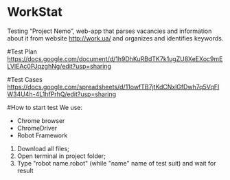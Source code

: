 # WorkStat
Testing “Project Nemo”, web-app that parses vacancies and information about it from website http://work.ua/ and organizes and identifies keywords.

#Test Plan
https://docs.google.com/document/d/1h9DhKuRBdTK7k1ugZU8XeEXoc9mELVlEAc0PJqzghNg/edit?usp=sharing

#Test Cases
https://docs.google.com/spreadsheets/d/11owfTB7jtKdCNxlGfDwh7q5VqFIW34U4h-4L1hfPrhQ/edit?usp=sharing

#How to start test
We use:
- Chrome browser
- ChromeDriver
- Robot Framework

1. Download all files;
2. Open terminal in project folder;
3. Type "robot name.robot" (while "name" name of test suit) and wait for result
